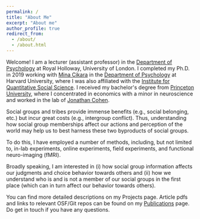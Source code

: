 ```yaml
---
permalink: /
title: "About Me"
excerpt: "About me"
author_profile: true
redirect_from: 
  - /about/
  - /about.html
---
```


Welcome! I am a lecturer (assistant professor) in the [Department of Psychology](https://www.royalholloway.ac.uk/research-and-teaching/departments-and-schools/psychology/) at Royal Holloway, University of London. I completed my Ph.D. in 2019 working with [Mina Cikara](http://www.intergroupneurosciencelaboratory.com/) in the [Department of Psychology](https://psychology.fas.harvard.edu/) at Harvard University, where I was also affiliated with the [Institute for Quantitative Social Science](https://www.iq.harvard.edu/). I received my bachelor's degree from [Princeton University](https://www.princeton.edu), where I concentrated in economics with a minor in neuroscience and worked in the lab of [Jonathan Cohen](https://ncclab.princeton.edu/).

Social groups and tribes provide immense benefits (e.g., social belonging, etc.) but incur great costs (e.g., intergroup conflict). Thus, understanding how social group memberships affect our actions and perception of the world may help us to best harness these two byproducts of social groups. 

To do this, I have employed a number of methods, including, but not limited to, in-lab experiments, online experiments, field experiments, and functional neuro-imaging (fMRI). 

Broadly speaking, I am interested in (i) how social group information affects our judgments and choice behavior towards others and (ii) how we understand who is and is not a member of our social groups in the first place (which can in turn affect our behavior towards others). 

You can find more detailed descriptions on my Projects page. Article pdfs and links to relevant OSF/Git repos can be found on my [Publications](/publications) page. Do get in touch if you have any questions.